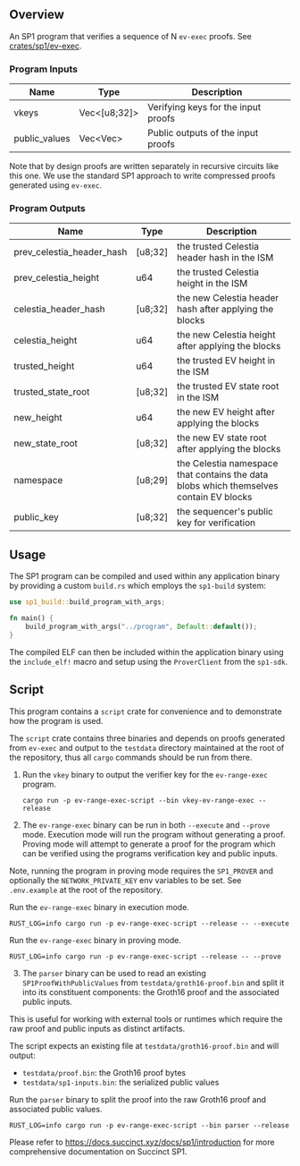 ## Overview

An SP1 program that verifies a sequence of N `ev-exec` proofs.
See [crates/sp1/ev-exec](../ev-exec/).

### Program Inputs
| Name | Type | Description |
|---|---|---|
| vkeys | Vec<[u8;32]> | Verifying keys for the input proofs |
| public_values | Vec<Vec<u8>> | Public outputs of the input proofs |

Note that by design proofs are written separately in recursive circuits like this one.
We use the standard SP1 approach to write compressed proofs generated using `ev-exec`.

### Program Outputs
| Name | Type | Description |
|---|---|---|
| prev_celestia_header_hash | [u8;32] | the trusted Celestia header hash in the ISM |
| prev_celestia_height | u64 | the trusted Celestia height in the ISM |
| celestia_header_hash | [u8;32] | the new Celestia header hash after applying the blocks |
| celestia_height | u64 | the new Celestia height after applying the blocks |
| trusted_height | u64 | the trusted EV height in the ISM | 
| trusted_state_root | [u8;32] | the trusted EV state root in the ISM |
| new_height | u64 | the new EV height after applying the blocks |
| new_state_root | [u8;32] | the new EV state root after applying the blocks |
| namespace | [u8;29] | the Celestia namespace that contains the data blobs which themselves contain EV blocks | |
| public_key | [u8;32] | the sequencer's public key for verification |



## Usage

The SP1 program can be compiled and used within any application binary by providing a custom `build.rs` which employs the `sp1-build` system:

```rust
use sp1_build::build_program_with_args;

fn main() {
    build_program_with_args("../program", Default::default());
}
```

The compiled ELF can then be included within the application binary using the `include_elf!` macro and setup using the `ProverClient` from the `sp1-sdk`. 

## Script 

This program contains a `script` crate for convenience and to demonstrate how the program is used.

The `script` crate contains three binaries and depends on proofs generated from `ev-exec` and output to the `testdata` directory maintained at the root of the repository, thus all `cargo` commands should be run from there.

1. Run the `vkey` binary to output the verifier key for the `ev-range-exec` program.

    ```shell
    cargo run -p ev-range-exec-script --bin vkey-ev-range-exec --release
    ```

2. The `ev-range-exec` binary can be run in both `--execute` and `--prove` mode. Execution mode will run the program without generating a proof.
Proving mode will attempt to generate a proof for the program which can be verified using the programs verification key and public inputs.

Note, running the program in proving mode requires the `SP1_PROVER` and optionally the `NETWORK_PRIVATE_KEY` env variables to be set.
See `.env.example` at the root of the repository.

Run the `ev-range-exec` binary in execution mode.

```shell
RUST_LOG=info cargo run -p ev-range-exec-script --release -- --execute
```

Run the `ev-range-exec` binary in proving mode.

```shell
RUST_LOG=info cargo run -p ev-range-exec-script --release -- --prove
```

3. The `parser` binary can be used to read an existing `SP1ProofWithPublicValues` from `testdata/groth16-proof.bin` and split it into its constituent components:
the Groth16 proof and the associated public inputs.

This is useful for working with external tools or runtimes which require the raw proof and public inputs as distinct artifacts.

The script expects an existing file at `testdata/groth16-proof.bin` and will output:
- `testdata/proof.bin`: the Groth16 proof bytes
- `testdata/sp1-inputs.bin`: the serialized public values

Run the `parser` binary to split the proof into the raw Groth16 proof and associated public values.

```shell
RUST_LOG=info cargo run -p ev-range-exec-script --bin parser --release
```

Please refer to https://docs.succinct.xyz/docs/sp1/introduction for more comprehensive documentation on Succinct SP1.
